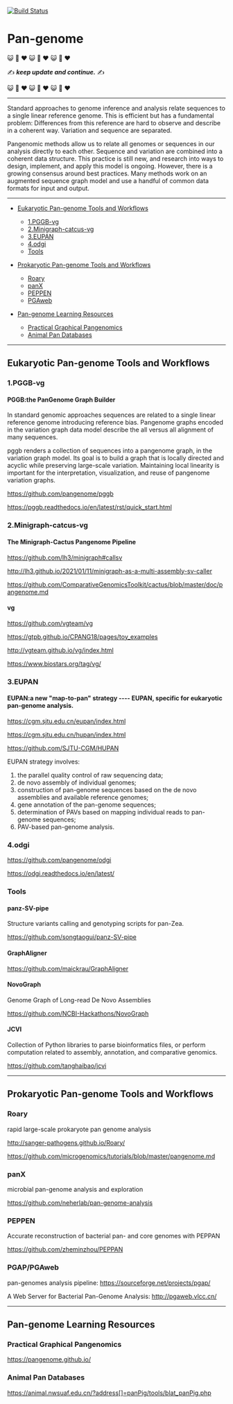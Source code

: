 [![Build Status](https://travis-ci.org/lh3/minigraph.svg?branch=master)](https://travis-ci.org/lh3/minigraph)
# Pan-genome

:smiley_cat: :dash: :heart: :smiley_cat: :dash: :heart: :smiley_cat: :dash: :heart:

:writing_hand: ***keep update and continue.*** :writing_hand:

:smiley_cat: :dash: :heart: :smiley_cat: :dash: :heart: :smiley_cat: :dash: :heart:

****
Standard approaches to genome inference and analysis relate sequences to a single linear reference genome. This is efficient but has a fundamental problem: Differences from this reference are hard to observe and describe in a coherent way. Variation and sequence are separated.

Pangenomic methods allow us to relate all genomes or sequences in our analysis directly to each other. Sequence and variation are combined into a coherent data structure. This practice is still new, and research into ways to design, implement, and apply this model is ongoing. However, there is a growing consensus around best practices. Many methods work on an augmented sequence graph model and use a handful of common data formats for input and output.
****

- [Eukaryotic Pan-genome Tools and Workflows](#1)
  - [1.PGGB-vg](#1.1)
  - [2.Minigraph-catcus-vg](#1.2)
  - [3.EUPAN](#1.3)
  - [4.odgi](#1.4)
  - [Tools](#1.5)
- [Prokaryotic Pan-genome Tools and Workflows](#2)
  - [Roary](#2.1)
  - [panX](#2.2)
  - [PEPPEN](#2.3)
  - [PGAweb](#2.4)

- [Pan-genome Learning Resources](#3)
  - [Practical Graphical Pangenomics](#3.1)
  - [Animal Pan Databases](#3.2)


****
## <a name="1"></a>Eukaryotic Pan-genome Tools and Workflows
### <a name="1.1"></a>1.PGGB-vg
#### PGGB:the PanGenome Graph Builder
In standard genomic approaches sequences are related to a single linear reference genome introducing reference bias. Pangenome graphs encoded in the variation graph data model describe the all versus all alignment of many sequences.

pggb renders a collection of sequences into a pangenome graph, in the variation graph model. Its goal is to build a graph that is locally directed and acyclic while preserving large-scale variation. Maintaining local linearity is important for the interpretation, visualization, and reuse of pangenome variation graphs.

https://github.com/pangenome/pggb

https://pggb.readthedocs.io/en/latest/rst/quick_start.html

### <a name="1.2"></a>2.Minigraph-catcus-vg

#### The Minigraph-Cactus Pangenome Pipeline
https://github.com/lh3/minigraph#callsv

http://lh3.github.io/2021/01/11/minigraph-as-a-multi-assembly-sv-caller

https://github.com/ComparativeGenomicsToolkit/cactus/blob/master/doc/pangenome.md

#### vg
https://github.com/vgteam/vg

https://gtpb.github.io/CPANG18/pages/toy_examples

http://vgteam.github.io/vg/index.html

https://www.biostars.org/tag/vg/

### <a name="1.3"></a>3.EUPAN
#### EUPAN:a new "map-to-pan" strategy ---- EUPAN, specific for eukaryotic pan-genome analysis.
https://cgm.sjtu.edu.cn/eupan/index.html

https://cgm.sjtu.edu.cn/hupan/index.html

https://github.com/SJTU-CGM/HUPAN

EUPAN strategy involves:
1. the parallel quality control of raw sequencing data;
2. de novo assembly of individual genomes;
3. construction of pan-genome sequences based on the de novo assemblies and available reference genomes;
4. gene annotation of the pan-genome sequences;
5. determination of PAVs based on mapping individual reads to pan-genome sequences;
6. PAV-based pan-genome analysis.

### <a name="1.4"></a>4.odgi
https://github.com/pangenome/odgi

https://odgi.readthedocs.io/en/latest/

### <a name="1.5"></a>Tools
#### panz-SV-pipe
Structure variants calling and genotyping scripts for pan-Zea.

https://github.com/songtaogui/panz-SV-pipe

#### GraphAligner
https://github.com/maickrau/GraphAligner

#### NovoGraph
Genome Graph of Long-read De Novo Assemblies

https://github.com/NCBI-Hackathons/NovoGraph

#### JCVI
Collection of Python libraries to parse bioinformatics files, or perform computation related to assembly, annotation, and comparative genomics.

https://github.com/tanghaibao/jcvi  



***
## <a name="2"></a>Prokaryotic Pan-genome Tools and Workflows
### <a name="2.1"></a>Roary
rapid large-scale prokaryote pan genome analysis

http://sanger-pathogens.github.io/Roary/

https://github.com/microgenomics/tutorials/blob/master/pangenome.md

### <a name="2.2"></a>panX
microbial pan-genome analysis and exploration

https://github.com/neherlab/pan-genome-analysis

### <a name="2.3"></a>PEPPEN
Accurate reconstruction of bacterial pan- and core genomes with PEPPAN

https://github.com/zheminzhou/PEPPAN

### <a name="2.4"></a>PGAP/PGAweb
pan-genomes analysis pipeline: https://sourceforge.net/projects/pgap/

A Web Server for Bacterial Pan-Genome Analysis: http://pgaweb.vlcc.cn/



****
## <a name="3"></a>Pan-genome Learning Resources

### <a name="3.1"></a>Practical Graphical Pangenomics
https://pangenome.github.io/

### <a name="3.2"></a>Animal Pan Databases
https://animal.nwsuaf.edu.cn/?address[]=panPig/tools/blat_panPig.php


